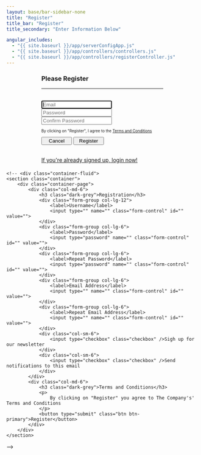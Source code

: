 ```yaml
---
layout: base/bar-sidebar-none
title: "Register"
title_bar: "Register"
title_secondary: "Enter Information Below"

angular_includes:
  - "{{ site.baseurl }}/app/serverConfigApp.js"
  - "{{ site.baseurl }}/app/controllers/controllers.js"
  - "{{ site.baseurl }}/app/controllers/registerController.js"
---
```


<div ng-app="serverConfigApp" ng-controller = "registerController">
    <div class = "container">
        <div class="wrapper">
		        <form action="" method="post" name="registerForm" class="form-signin">       
		            <h3 class="form-signin-heading">Please Register</h3>
			        <hr class="colorgraph"><br>
			        <input type="text" class="form-control" name="Email" placeholder="Email" autofocus="" /><br/>
			        <input type="password" class="form-control" name="Password" placeholder="Password"/><br/> 
			        <input type="passsword" class="form-control" name="confirmPassword" placeholder="Confirm Password"/><br/>
                    <p class = "tac">By clicking on "Register", I agree to the <a href = "/tac">Terms and Conditions</a></p>
                    <button class="btn btn-small" name="Cancel" value="Cancel">Cancel</button> 
                    <button class="btn btn-small btn-primary" name="Register" value="Register" type="Submit">Register</button><br/><br/>
                    <p><a href = "/login">If you're already signed up, login now!</a></p>
		        </form>	
	    </div>
	</div>
	<style> 
	    .wrapper {    
                margin-top: 20px;
                margin-bottom: 20px;
            }
            form {
                width: 320px;
                margin: 0 auto;
            }
        .btn-small {
            width:80px !important; 
            display: inline !important;
        }
        .tac {
            font-size: 10px;
        }
	</style>
	
    <!-- <div class="container-fluid">
    <section class="container">
		<div class="container-page">				
			<div class="col-md-6">
				<h3 class="dark-grey">Registration</h3>
				<div class="form-group col-lg-12">
					<label>Username</label>
					<input type="" name="" class="form-control" id="" value="">
				</div>
				<div class="form-group col-lg-6">
					<label>Password</label>
					<input type="password" name="" class="form-control" id="" value="">
				</div>
				<div class="form-group col-lg-6">
					<label>Repeat Password</label>
					<input type="password" name="" class="form-control" id="" value="">
				</div>			
				<div class="form-group col-lg-6">
					<label>Email Address</label>
					<input type="" name="" class="form-control" id="" value="">
				</div>
				<div class="form-group col-lg-6">
					<label>Repeat Email Address</label>
					<input type="" name="" class="form-control" id="" value="">
				</div>			
				<div class="col-sm-6">
					<input type="checkbox" class="checkbox" />Sigh up for our newsletter
				</div>
				<div class="col-sm-6">
					<input type="checkbox" class="checkbox" />Send notifications to this email
				</div>				
			</div>
			<div class="col-md-6">
				<h3 class="dark-grey">Terms and Conditions</h3>
				<p>
					By clicking on "Register" you agree to The Company's' Terms and Conditions
				</p>
				<button type="submit" class="btn btn-primary">Register</button>
			</div>
		</div>
	</section>
</div> -->
</div>
